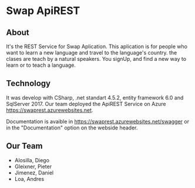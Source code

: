 # **Swap ApiREST** 

## About
It's the REST Service for Swap Aplication. This aplication is for people who want to learn a new language and travel to the language's country. the clases are teach by a natural speakers. You signUp, and find a new way to learn or to teach a language.

## Technology
It was develop with CSharp, .net standart 4.5.2, entity framework 6.0 and SqlServer 2017.
Our team deployed the ApiREST Service on Azure <https://swaprest.azurewebsites.net>.

Documentation is avaible in <https://swaprest.azurewebsites.net/swagger> or in the "Documentation" option on the webside header.

## Our Team
- Alosilla, Diego
- Gleixner, Pieter
- Jimenez, Daniel
- Loa, Andres
